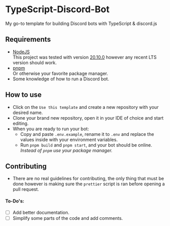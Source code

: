 # TypeScript-Discord-Bot

My go-to template for building Discord bots with TypeScript & discord.js

## Requirements

- [NodeJS](https://nodejs.org)
  <br> This project was tested with version [20.10.0](https://nodejs.org/dist/v20.10.0/) however any recent LTS version should work.
- [pnpm](https://pnpm.io/)
  <br> Or otherwise your favorite package manager.
- Some knowledge of how to run a Discord bot.

## How to use

- Click on the `Use this template` and create a new repository with your desired name.
- Clone your brand new repository, open it in your IDE of choice and start editing.
- When you are ready to run your bot:
  - Copy and paste `.env.example`, rename it to `.env` and replace the values inside with your environment variables.
  - Run `pnpm build` and `pnpm start`, and your bot should be online.
    <br> _Instead of `pnpm` use your package manager._

## Contributing

- There are no real guidelines for contributing, the only thing that must be done however is making sure the `prettier` script is ran before opening a pull request.

#### To-Do's:

- [ ] Add better documentation.
- [ ] Simplify some parts of the code and add comments.
